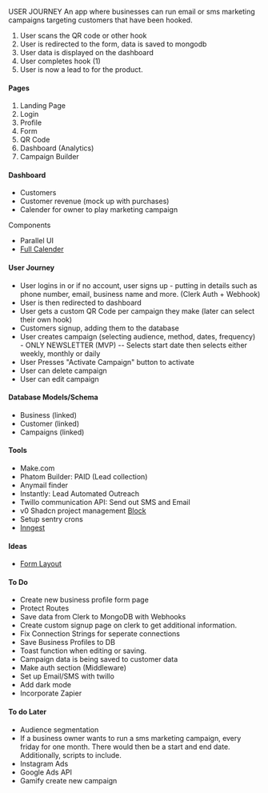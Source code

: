 USER JOURNEY
An app where businesses can run email or sms marketing campaigns targeting customers that have been hooked.

1. User scans the QR code or other hook
2. User is redirected to the form, data is saved to mongodb
3. User data is displayed on the dashboard
4. User completes hook (1)
5. User is now a lead to for the product.

#### Pages

1. Landing Page
2. Login
3. Profile
4. Form
5. QR Code
6. Dashboard (Analytics)
7. Campaign Builder

#### Dashboard

- Customers
- Customer revenue (mock up with purchases)
- Calender for owner to play marketing campaign

Components

- Parallel UI
- [Full Calender](https://fullcalendar.io/)

#### User Journey

- User logins in or if no account, user signs up - putting in details such as phone number, email, business name and more. (Clerk Auth + Webhook)
- User is then redirected to dashboard
- User gets a custom QR Code per campaign they make (later can select their own hook)
- Customers signup, adding them to the database
- User creates campaign (selecting audience, method, dates, frequency) - ONLY NEWSLETTER (MVP) -- Selects start date then selects either weekly, monthly or daily
- User Presses "Activate Campaign" button to activate
- User can delete campaign
- User can edit campaign

#### Database Models/Schema

- Business (linked)
- Customer (linked)
- Campaigns (linked)

#### Tools

- Make.com
- Phatom Builder: PAID (Lead collection)
- Anymail finder
- Instantly: Lead Automated Outreach
- Twillo communication API: Send out SMS and Email
- v0 Shadcn project management [Block](https://v0.dev/chat/Gwr1KoyJK0i)
- Setup sentry crons
- [Inngest](https://www.inngest.com/)

#### Ideas

- [Form Layout](https://dribbble.com/shots/24926472-Campaign-Saas-Web-App-Dashboard-Create-Campaign-Component)

#### To Do

- Create new business profile form page
- Protect Routes
- Save data from Clerk to MongoDB with Webhooks
- Create custom signup page on clerk to get additional information.
- Fix Connection Strings for seperate connections
- Save Business Profiles to DB
- Toast function when editing or saving.
- Campaign data is being saved to customer data
- Make auth section (Middleware)
- Set up Email/SMS with twillo
- Add dark mode
- Incorporate Zapier

#### To do Later

- Audience segmentation
- If a business owner wants to run a sms marketing campaign, every friday for one month. There would then be a start and end date. Additionally, scripts to include.
- Instagram Ads
- Google Ads API
- Gamify create new campaign

